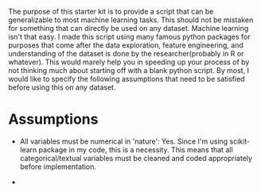 The purpose of this starter kit is to provide a script that can be generalizable to most machine learning tasks. 
This should not be mistaken for something that can directly be used on any dataset. Machine learning isn't that easy. 
I made this script using many famous python packages for purposes that come after the data exploration,
feature engineering, and understanding of the dataset is done by the researcher(probably in R or whatever).
This would marely help you in speeding up your process of by not thinking much about starting off with a blank 
python script. By most, I would like to specify the following assumptions that need to be satisfied before using this 
on any dataset.

Assumptions
===========
- All variables must be numerical in 'nature': Yes. Since I'm using scikit-learn package in my code, this is a 
necessity. This means that all categorical/textual variables must be cleaned and coded appropriately before 
implementation.

- 
